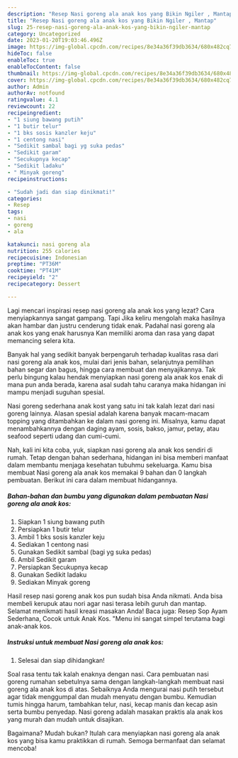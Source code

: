 ```yaml
---
description: "Resep Nasi goreng ala anak kos yang Bikin Ngiler , Mantap"
title: "Resep Nasi goreng ala anak kos yang Bikin Ngiler , Mantap"
slug: 25-resep-nasi-goreng-ala-anak-kos-yang-bikin-ngiler-mantap
category: Uncategorized
date: 2023-01-20T19:03:46.496Z
image: https://img-global.cpcdn.com/recipes/8e34a36f39db3634/680x482cq70/nasi-goreng-ala-anak-kos-foto-resep-utama.jpg
hideToc: false
enableToc: true
enableTocContent: false
thumbnail: https://img-global.cpcdn.com/recipes/8e34a36f39db3634/680x482cq70/nasi-goreng-ala-anak-kos-foto-resep-utama.jpg
cover: https://img-global.cpcdn.com/recipes/8e34a36f39db3634/680x482cq70/nasi-goreng-ala-anak-kos-foto-resep-utama.jpg
author: Admin
authorAv: notfound
ratingvalue: 4.1
reviewcount: 22
recipeingredient:
- "1 siung bawang putih"
- "1 butir telur"
- "1 bks sosis kanzler keju"
- "1 centong nasi"
- "Sedikit sambal bagi yg suka pedas"
- "Sedikit garam"
- "Secukupnya kecap"
- "Sedikit ladaku"
- " Minyak goreng"
recipeinstructions:

- "Sudah jadi dan siap dinikmati!"
categories:
- Resep
tags:
- nasi
- goreng
- ala

katakunci: nasi goreng ala 
nutrition: 255 calories
recipecuisine: Indonesian
preptime: "PT36M"
cooktime: "PT41M"
recipeyield: "2"
recipecategory: Dessert

---
```



Lagi mencari inspirasi resep nasi goreng ala anak kos yang lezat? Cara menyiapkannya sangat gampang. Tapi Jika keliru mengolah maka hasilnya akan hambar dan justru cenderung tidak enak. Padahal nasi goreng ala anak kos yang enak harusnya Kan memiliki aroma dan rasa yang dapat memancing selera kita.


Banyak hal yang sedikit banyak berpengaruh terhadap kualitas rasa dari nasi goreng ala anak kos, mulai dari jenis bahan, selanjutnya pemilihan bahan segar dan bagus, hingga cara membuat dan menyajikannya. Tak perlu bingung kalau hendak menyiapkan nasi goreng ala anak kos enak di mana pun anda berada, karena asal sudah tahu caranya maka hidangan ini mampu menjadi suguhan spesial.

Nasi goreng sederhana anak kost yang satu ini tak kalah lezat dari nasi goreng lainnya. Alasan spesial adalah karena banyak macam-macam topping yang ditambahkan ke dalam nasi goreng ini. Misalnya, kamu dapat menambahkannya dengan daging ayam, sosis, bakso, jamur, petay, atau seafood seperti udang dan cumi-cumi.


Nah, kali ini kita coba, yuk, siapkan nasi goreng ala anak kos sendiri di rumah. Tetap dengan bahan sederhana, hidangan ini bisa memberi manfaat dalam membantu menjaga kesehatan tubuhmu sekeluarga. Kamu bisa membuat Nasi goreng ala anak kos memakai 9 bahan dan 0 langkah pembuatan. Berikut ini cara dalam membuat hidangannya.

<!--inarticleads1-->

##### Bahan-bahan dan bumbu yang digunakan dalam pembuatan Nasi goreng ala anak kos:

1. Siapkan 1 siung bawang putih
1. Persiapkan 1 butir telur
1. Ambil 1 bks sosis kanzler keju
1. Sediakan 1 centong nasi
1. Gunakan Sedikit sambal (bagi yg suka pedas)
1. Ambil Sedikit garam
1. Persiapkan Secukupnya kecap
1. Gunakan Sedikit ladaku
1. Sediakan  Minyak goreng


Hasil resep nasi goreng anak kos pun sudah bisa Anda nikmati. Anda bisa membeli kerupuk atau nori agar nasi terasa lebih guruh dan mantap. Selamat menikmati hasil kreasi masakan Anda! Baca juga: Resep Sop Ayam Sederhana, Cocok untuk Anak Kos. &#34;Menu ini sangat simpel terutama bagi anak-anak kos. 

<!--inarticleads2-->

##### Instruksi untuk membuat Nasi goreng ala anak kos:


1. Selesai dan siap dihidangkan!

Soal rasa tentu tak kalah enaknya dengan nasi. Cara pembuatan nasi goreng rumahan sebetulnya sama dengan langkah-langkah membuat nasi goreng ala anak kos di atas. Sebaiknya Anda mengurai nasi putih tersebut agar tidak menggumpal dan mudah menyatu dengan bumbu. Kemudian tumis hingga harum, tambahkan telur, nasi, kecap manis dan kecap asin serta bumbu penyedap. Nasi goreng adalah masakan praktis ala anak kos yang murah dan mudah untuk disajikan. 

Bagaimana? Mudah bukan? Itulah cara menyiapkan nasi goreng ala anak kos yang bisa kamu praktikkan di rumah. Semoga bermanfaat dan selamat mencoba!
